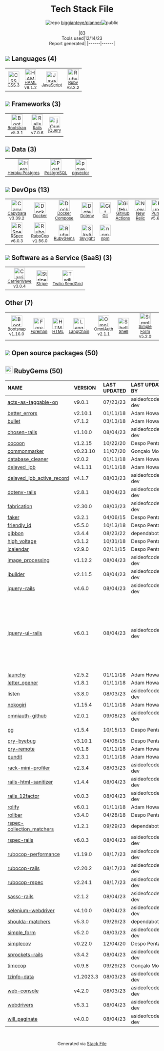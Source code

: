 <!--
&lt;--- Readme.md Snippet without images Start ---&gt;
## Tech Stack
biggianteye/planner is built on the following main stack:

- [Twilio SendGrid](http://sendgrid.com) – Transactional Email
- [Stripe](https://stripe.com) – Payment Services
- [New Relic](http://newrelic.com) – Performance Monitoring
- [Ruby](https://www.ruby-lang.org) – Languages
- [Rails](http://rubyonrails.org/) – Frameworks (Full Stack)
- [jQuery](http://jquery.com/) – Javascript UI Libraries
- [PostgreSQL](http://www.postgresql.org/) – Databases
- [Puma](http://puma.io/) – Web Servers
- [Bootstrap](http://getbootstrap.com/) – Front-End Frameworks
- [HAML](http://haml.info/) – Languages
- [JavaScript](https://developer.mozilla.org/en-US/docs/Web/JavaScript) – Languages
- [Skylight](https://www.skylight.io/) – Performance Monitoring
- [OmniAuth](https://github.com/intridea/omniauth) – User Management and Authentication
- [CarrierWave](https://github.com/carrierwaveuploader/carrierwave) – File Uploads
- [Heroku Postgres](https://www.heroku.com/postgres) – PostgreSQL as a Service
- [RSpec](https://rspec.info/) – Testing Frameworks
- [Capybara](http://jnicklas.github.io/capybara/) – Testing Frameworks
- [RuboCop](http://batsov.com/rubocop/) – Code Review
- [Docker Compose](https://github.com/docker/compose) – Container Tools
- [Simple Form](https://github.com/plataformatec/simple_form) – Web Forms
- [Shell](https://en.wikipedia.org/wiki/Shell_script) – Shells
- [Bootsnap](https://github.com/shopify/bootsnap) – Ruby Utilities
- [GitHub Actions](https://github.com/features/actions) – Continuous Integration
- [LangChain](https://github.com/hwchase17/langchain) – Large Language Model Tools
- [pgvector](https://github.com/pgvector/pgvector/) – Database Tools
- [Docker](https://www.docker.com/) – Virtual Machine Platforms & Containers

Full tech stack [here](/techstack.md)

&lt;--- Readme.md Snippet without images End ---&gt;

&lt;--- Readme.md Snippet with images Start ---&gt;
## Tech Stack
biggianteye/planner is built on the following main stack:

- <img width='25' height='25' src='https://img.stackshare.io/service/43/kQ_6nwmP.jpg' alt='Twilio SendGrid'/> [Twilio SendGrid](http://sendgrid.com) – Transactional Email
- <img width='25' height='25' src='https://img.stackshare.io/service/97/eW6tXeq3.png' alt='Stripe'/> [Stripe](https://stripe.com) – Payment Services
- <img width='25' height='25' src='https://img.stackshare.io/service/103/default_193410db3a7e419c7b436961bf41d733c7346b59.png' alt='New Relic'/> [New Relic](http://newrelic.com) – Performance Monitoring
- <img width='25' height='25' src='https://img.stackshare.io/service/989/ruby.png' alt='Ruby'/> [Ruby](https://www.ruby-lang.org) – Languages
- <img width='25' height='25' src='https://img.stackshare.io/service/990/x57_Lorv.png' alt='Rails'/> [Rails](http://rubyonrails.org/) – Frameworks (Full Stack)
- <img width='25' height='25' src='https://img.stackshare.io/service/1021/lxEKmMnB_400x400.jpg' alt='jQuery'/> [jQuery](http://jquery.com/) – Javascript UI Libraries
- <img width='25' height='25' src='https://img.stackshare.io/service/1028/ASOhU5xJ.png' alt='PostgreSQL'/> [PostgreSQL](http://www.postgresql.org/) – Databases
- <img width='25' height='25' src='https://img.stackshare.io/service/1055/favicon.png' alt='Puma'/> [Puma](http://puma.io/) – Web Servers
- <img width='25' height='25' src='https://img.stackshare.io/service/1101/C9QJ7V3X.png' alt='Bootstrap'/> [Bootstrap](http://getbootstrap.com/) – Front-End Frameworks
- <img width='25' height='25' src='https://img.stackshare.io/service/1169/Picture_2.png' alt='HAML'/> [HAML](http://haml.info/) – Languages
- <img width='25' height='25' src='https://img.stackshare.io/service/1209/javascript.jpeg' alt='JavaScript'/> [JavaScript](https://developer.mozilla.org/en-US/docs/Web/JavaScript) – Languages
- <img width='25' height='25' src='https://img.stackshare.io/service/1395/mJIgpLfu.png' alt='Skylight'/> [Skylight](https://www.skylight.io/) – Performance Monitoring
- <img width='25' height='25' src='https://img.stackshare.io/service/1433/omniauth.png' alt='OmniAuth'/> [OmniAuth](https://github.com/intridea/omniauth) – User Management and Authentication
- <img width='25' height='25' src='https://img.stackshare.io/no-img-open-source.png' alt='CarrierWave'/> [CarrierWave](https://github.com/carrierwaveuploader/carrierwave) – File Uploads
- <img width='25' height='25' src='https://img.stackshare.io/service/2516/original.png' alt='Heroku Postgres'/> [Heroku Postgres](https://www.heroku.com/postgres) – PostgreSQL as a Service
- <img width='25' height='25' src='https://img.stackshare.io/service/2539/logo.png' alt='RSpec'/> [RSpec](https://rspec.info/) – Testing Frameworks
- <img width='25' height='25' src='https://img.stackshare.io/service/2595/capybara.png' alt='Capybara'/> [Capybara](http://jnicklas.github.io/capybara/) – Testing Frameworks
- <img width='25' height='25' src='https://img.stackshare.io/service/2643/rubocop.png' alt='RuboCop'/> [RuboCop](http://batsov.com/rubocop/) – Code Review
- <img width='25' height='25' src='https://img.stackshare.io/service/3136/docker-compose.png' alt='Docker Compose'/> [Docker Compose](https://github.com/docker/compose) – Container Tools
- <img width='25' height='25' src='https://img.stackshare.io/service/4124/simple1.png' alt='Simple Form'/> [Simple Form](https://github.com/plataformatec/simple_form) – Web Forms
- <img width='25' height='25' src='https://img.stackshare.io/service/4631/default_c2062d40130562bdc836c13dbca02d318205a962.png' alt='Shell'/> [Shell](https://en.wikipedia.org/wiki/Shell_script) – Shells
- <img width='25' height='25' src='https://img.stackshare.io/no-img-open-source.png' alt='Bootsnap'/> [Bootsnap](https://github.com/shopify/bootsnap) – Ruby Utilities
- <img width='25' height='25' src='https://img.stackshare.io/service/11563/actions.png' alt='GitHub Actions'/> [GitHub Actions](https://github.com/features/actions) – Continuous Integration
- <img width='25' height='25' src='https://img.stackshare.io/service/48790/default_5b6c6b73f1ff3775c85d2a1ba954cb87e30cbf13.jpg' alt='LangChain'/> [LangChain](https://github.com/hwchase17/langchain) – Large Language Model Tools
- <img width='25' height='25' src='https://img.stackshare.io/service/109221/default_b888cdf5617d936aa6aacf130911906955508639.png' alt='pgvector'/> [pgvector](https://github.com/pgvector/pgvector/) – Database Tools
- <img width='25' height='25' src='https://img.stackshare.io/service/586/n4u37v9t_400x400.png' alt='Docker'/> [Docker](https://www.docker.com/) – Virtual Machine Platforms & Containers

Full tech stack [here](/techstack.md)

&lt;--- Readme.md Snippet with images End ---&gt;
-->
<div align="center">

# Tech Stack File
![](https://img.stackshare.io/repo.svg "repo") [biggianteye/planner](https://github.com/biggianteye/planner)![](https://img.stackshare.io/public_badge.svg "public")
<br/><br/>
|83<br/>Tools used|12/14/23 <br/>Report generated|
|------|------|
</div>

## <img src='https://img.stackshare.io/languages.svg'/> Languages (4)
<table><tr>
  <td align='center'>
  <img width='36' height='36' src='https://img.stackshare.io/service/6727/css.png' alt='CSS 3'>
  <br>
  <sub><a href="https://developer.mozilla.org/en-US/docs/Web/CSS/CSS3">CSS 3</a></sub>
  <br>
  <sub></sub>
</td>

<td align='center'>
  <img width='36' height='36' src='https://img.stackshare.io/service/1169/Picture_2.png' alt='HAML'>
  <br>
  <sub><a href="http://haml.info/">HAML</a></sub>
  <br>
  <sub>v6.1.2</sub>
</td>

<td align='center'>
  <img width='36' height='36' src='https://img.stackshare.io/service/1209/javascript.jpeg' alt='JavaScript'>
  <br>
  <sub><a href="https://developer.mozilla.org/en-US/docs/Web/JavaScript">JavaScript</a></sub>
  <br>
  <sub></sub>
</td>

<td align='center'>
  <img width='36' height='36' src='https://img.stackshare.io/service/989/ruby.png' alt='Ruby'>
  <br>
  <sub><a href="https://www.ruby-lang.org">Ruby</a></sub>
  <br>
  <sub>v3.2.2</sub>
</td>

</tr>
</table>

## <img src='https://img.stackshare.io/frameworks.svg'/> Frameworks (3)
<table><tr>
  <td align='center'>
  <img width='36' height='36' src='https://img.stackshare.io/service/1101/C9QJ7V3X.png' alt='Bootstrap'>
  <br>
  <sub><a href="http://getbootstrap.com/">Bootstrap</a></sub>
  <br>
  <sub>v5.3.1</sub>
</td>

<td align='center'>
  <img width='36' height='36' src='https://img.stackshare.io/service/990/x57_Lorv.png' alt='Rails'>
  <br>
  <sub><a href="http://rubyonrails.org/">Rails</a></sub>
  <br>
  <sub>v7.0.6</sub>
</td>

<td align='center'>
  <img width='36' height='36' src='https://img.stackshare.io/service/1021/lxEKmMnB_400x400.jpg' alt='jQuery'>
  <br>
  <sub><a href="http://jquery.com/">jQuery</a></sub>
  <br>
  <sub></sub>
</td>

</tr>
</table>

## <img src='https://img.stackshare.io/databases.svg'/> Data (3)
<table><tr>
  <td align='center'>
  <img width='36' height='36' src='https://img.stackshare.io/service/2516/original.png' alt='Heroku Postgres'>
  <br>
  <sub><a href="https://www.heroku.com/postgres">Heroku Postgres</a></sub>
  <br>
  <sub></sub>
</td>

<td align='center'>
  <img width='36' height='36' src='https://img.stackshare.io/service/1028/ASOhU5xJ.png' alt='PostgreSQL'>
  <br>
  <sub><a href="http://www.postgresql.org/">PostgreSQL</a></sub>
  <br>
  <sub></sub>
</td>

<td align='center'>
  <img width='36' height='36' src='https://img.stackshare.io/service/109221/default_b888cdf5617d936aa6aacf130911906955508639.png' alt='pgvector'>
  <br>
  <sub><a href="https://github.com/pgvector/pgvector/">pgvector</a></sub>
  <br>
  <sub></sub>
</td>

</tr>
</table>

## <img src='https://img.stackshare.io/devops.svg'/> DevOps (13)
<table><tr>
  <td align='center'>
  <img width='36' height='36' src='https://img.stackshare.io/service/2595/capybara.png' alt='Capybara'>
  <br>
  <sub><a href="http://jnicklas.github.io/capybara/">Capybara</a></sub>
  <br>
  <sub>v3.39.2</sub>
</td>

<td align='center'>
  <img width='36' height='36' src='https://img.stackshare.io/service/586/n4u37v9t_400x400.png' alt='Docker'>
  <br>
  <sub><a href="https://www.docker.com/">Docker</a></sub>
  <br>
  <sub></sub>
</td>

<td align='center'>
  <img width='36' height='36' src='https://img.stackshare.io/service/3136/docker-compose.png' alt='Docker Compose'>
  <br>
  <sub><a href="https://github.com/docker/compose">Docker Compose</a></sub>
  <br>
  <sub></sub>
</td>

<td align='center'>
  <img width='36' height='36' src='https://img.stackshare.io/service/8067/default_90dcb1286af7685c68df319c764b80704df1155b.png' alt='Dotenv'>
  <br>
  <sub><a href="https://github.com/motdotla/dotenv">Dotenv</a></sub>
  <br>
  <sub></sub>
</td>

<td align='center'>
  <img width='36' height='36' src='https://img.stackshare.io/service/1046/git.png' alt='Git'>
  <br>
  <sub><a href="http://git-scm.com/">Git</a></sub>
  <br>
  <sub></sub>
</td>

<td align='center'>
  <img width='36' height='36' src='https://img.stackshare.io/service/11563/actions.png' alt='GitHub Actions'>
  <br>
  <sub><a href="https://github.com/features/actions">GitHub Actions</a></sub>
  <br>
  <sub></sub>
</td>

<td align='center'>
  <img width='36' height='36' src='https://img.stackshare.io/service/103/default_193410db3a7e419c7b436961bf41d733c7346b59.png' alt='New Relic'>
  <br>
  <sub><a href="http://newrelic.com">New Relic</a></sub>
  <br>
  <sub></sub>
</td>

<td align='center'>
  <img width='36' height='36' src='https://img.stackshare.io/service/1055/favicon.png' alt='Puma'>
  <br>
  <sub><a href="http://puma.io/">Puma</a></sub>
  <br>
  <sub>v5.6.7</sub>
</td>

</tr>
<tr>
  <td align='center'>
  <img width='36' height='36' src='https://img.stackshare.io/service/2539/logo.png' alt='RSpec'>
  <br>
  <sub><a href="https://rspec.info/">RSpec</a></sub>
  <br>
  <sub>v6.0.3</sub>
</td>

<td align='center'>
  <img width='36' height='36' src='https://img.stackshare.io/service/2643/rubocop.png' alt='RuboCop'>
  <br>
  <sub><a href="http://batsov.com/rubocop/">RuboCop</a></sub>
  <br>
  <sub>v1.56.0</sub>
</td>

<td align='center'>
  <img width='36' height='36' src='https://img.stackshare.io/service/12795/5jL6-BA5_400x400.jpeg' alt='RubyGems'>
  <br>
  <sub><a href="https://rubygems.org/">RubyGems</a></sub>
  <br>
  <sub></sub>
</td>

<td align='center'>
  <img width='36' height='36' src='https://img.stackshare.io/service/1395/mJIgpLfu.png' alt='Skylight'>
  <br>
  <sub><a href="https://www.skylight.io/">Skylight</a></sub>
  <br>
  <sub></sub>
</td>

<td align='center'>
  <img width='36' height='36' src='https://img.stackshare.io/service/1120/lejvzrnlpb308aftn31u.png' alt='npm'>
  <br>
  <sub><a href="https://www.npmjs.com/">npm</a></sub>
  <br>
  <sub></sub>
</td>

</tr>
</table>

## <img src='https://img.stackshare.io/saas.svg'/> Software as a Service (SaaS) (3)
<table><tr>
  <td align='center'>
  <img width='36' height='36' src='https://img.stackshare.io/no-img-open-source.png' alt='CarrierWave'>
  <br>
  <sub><a href="https://github.com/carrierwaveuploader/carrierwave">CarrierWave</a></sub>
  <br>
  <sub>v3.0.4</sub>
</td>

<td align='center'>
  <img width='36' height='36' src='https://img.stackshare.io/service/97/eW6tXeq3.png' alt='Stripe'>
  <br>
  <sub><a href="https://stripe.com">Stripe</a></sub>
  <br>
  <sub></sub>
</td>

<td align='center'>
  <img width='36' height='36' src='https://img.stackshare.io/service/43/kQ_6nwmP.jpg' alt='Twilio SendGrid'>
  <br>
  <sub><a href="http://sendgrid.com">Twilio SendGrid</a></sub>
  <br>
  <sub></sub>
</td>

</tr>
</table>

## Other (7)
<table><tr>
  <td align='center'>
  <img width='36' height='36' src='https://img.stackshare.io/no-img-open-source.png' alt='Bootsnap'>
  <br>
  <sub><a href="https://github.com/shopify/bootsnap">Bootsnap</a></sub>
  <br>
  <sub>v1.16.0</sub>
</td>

<td align='center'>
  <img width='36' height='36' src='https://img.stackshare.io/service/3926/no-img-open-source.png' alt='Foreman'>
  <br>
  <sub><a href="http://theforeman.org/">Foreman</a></sub>
  <br>
  <sub></sub>
</td>

<td align='center'>
  <img width='36' height='36' src='https://img.stackshare.io/service/2270/no-img-open-source.png' alt='HTML'>
  <br>
  <sub><a href="http://">HTML</a></sub>
  <br>
  <sub></sub>
</td>

<td align='center'>
  <img width='36' height='36' src='https://img.stackshare.io/service/48790/default_5b6c6b73f1ff3775c85d2a1ba954cb87e30cbf13.jpg' alt='LangChain'>
  <br>
  <sub><a href="https://github.com/hwchase17/langchain">LangChain</a></sub>
  <br>
  <sub></sub>
</td>

<td align='center'>
  <img width='36' height='36' src='https://img.stackshare.io/service/1433/omniauth.png' alt='OmniAuth'>
  <br>
  <sub><a href="https://github.com/intridea/omniauth">OmniAuth</a></sub>
  <br>
  <sub>v2.1.1</sub>
</td>

<td align='center'>
  <img width='36' height='36' src='https://img.stackshare.io/service/4631/default_c2062d40130562bdc836c13dbca02d318205a962.png' alt='Shell'>
  <br>
  <sub><a href="https://en.wikipedia.org/wiki/Shell_script">Shell</a></sub>
  <br>
  <sub></sub>
</td>

<td align='center'>
  <img width='36' height='36' src='https://img.stackshare.io/service/4124/simple1.png' alt='Simple Form'>
  <br>
  <sub><a href="https://github.com/plataformatec/simple_form">Simple Form</a></sub>
  <br>
  <sub>v5.2.0</sub>
</td>

</tr>
</table>


## <img src='https://img.stackshare.io/group.svg' /> Open source packages (50)</h2>

## <img width='24' height='24' src='https://img.stackshare.io/service/12795/5jL6-BA5_400x400.jpeg'/> RubyGems (50)

|NAME|VERSION|LAST UPDATED|LAST UPDATED BY|LICENSE|VULNERABILITIES|
|:------|:------|:------|:------|:------|:------|
|[acts-as-taggable-on](https://rubygems.org/acts-as-taggable-on)|v9.0.1|07/23/23|asideofcode-dev |MIT|N/A|
|[better_errors](https://rubygems.org/better_errors)|v2.10.1|01/11/18|Adam Howard |MIT|N/A|
|[bullet](https://rubygems.org/bullet)|v7.1.2|03/13/18|Adam Howard |MIT|N/A|
|[chosen-rails](https://rubygems.org/chosen-rails)|v1.10.0|08/04/23|asideofcode-dev |MIT|N/A|
|[cocoon](https://rubygems.org/cocoon)|v1.2.15|10/22/20|Despo Pentara |MIT|N/A|
|[commonmarker](https://rubygems.org/commonmarker)|v0.23.10|11/07/20|Gonçalo Morais |MIT|N/A|
|[database_cleaner](https://rubygems.org/database_cleaner)|v2.0.2|01/11/18|Adam Howard |MIT|N/A|
|[delayed_job](https://rubygems.org/delayed_job)|v4.1.11|01/11/18|Adam Howard |MIT|N/A|
|[delayed_job_active_record](https://rubygems.org/delayed_job_active_record)|v4.1.7|08/03/23|asideofcode-dev |MIT|N/A|
|[dotenv-rails](https://rubygems.org/dotenv-rails)|v2.8.1|08/04/23|asideofcode-dev |MIT|N/A|
|[fabrication](https://rubygems.org/fabrication)|v2.30.0|08/03/23|asideofcode-dev |MIT|N/A|
|[faker](https://rubygems.org/faker)|v3.2.1|04/06/15|Despo Pentara |MIT|N/A|
|[friendly_id](https://rubygems.org/friendly_id)|v5.5.0|10/13/18|Despo Pentara |MIT|N/A|
|[gibbon](https://rubygems.org/gibbon)|v3.4.4|08/23/22|dependabot[bot] |MIT|N/A|
|[high_voltage](https://rubygems.org/high_voltage)|v3.1.2|10/31/18|Despo Pentara |MIT|N/A|
|[icalendar](https://rubygems.org/icalendar)|v2.9.0|02/11/15|Despo Pentara |Other|N/A|
|[image_processing](https://rubygems.org/image_processing)|v1.12.2|08/04/23|asideofcode-dev |MIT|N/A|
|[jbuilder](https://rubygems.org/jbuilder)|v2.11.5|08/04/23|asideofcode-dev |MIT|N/A|
|[jquery-rails](https://rubygems.org/jquery-rails)|v4.6.0|08/04/23|asideofcode-dev |MIT|N/A|
|[jquery-ui-rails](https://rubygems.org/jquery-ui-rails)|v6.0.1|08/04/23|asideofcode-dev |MIT|[CVE-2022-31160](https://github.com/advisories/GHSA-h6gj-6jjq-h8g9) (Moderate)<br/>[CVE-2021-41183](https://github.com/advisories/GHSA-j7qv-pgf6-hvh4) (Moderate)<br/>[CVE-2021-41182](https://github.com/advisories/GHSA-9gj3-hwp5-pmwc) (Moderate)<br/>[CVE-2021-41184](https://github.com/advisories/GHSA-gpqq-952q-5327) (Moderate)|
|[launchy](https://rubygems.org/launchy)|v2.5.2|01/11/18|Adam Howard |ISC|N/A|
|[letter_opener](https://rubygems.org/letter_opener)|v1.8.1|01/11/18|Adam Howard |MIT|N/A|
|[listen](https://rubygems.org/listen)|v3.8.0|08/03/23|asideofcode-dev |MIT|N/A|
|[nokogiri](https://rubygems.org/nokogiri)|v1.15.4|01/11/18|Adam Howard |MIT|N/A|
|[omniauth-github](https://rubygems.org/omniauth-github)|v2.0.1|09/08/23|asideofcode-dev |MIT|N/A|
|[pg](https://rubygems.org/pg)|v1.5.4|10/15/13|Despo Pentara |BSD-2-Clause|N/A|
|[pry-byebug](https://rubygems.org/pry-byebug)|v3.10.1|04/06/15|Despo Pentara |MIT|N/A|
|[pry-remote](https://rubygems.org/pry-remote)|v0.1.8|01/11/18|Adam Howard |Other|N/A|
|[pundit](https://rubygems.org/pundit)|v2.3.1|01/11/18|Adam Howard |MIT|N/A|
|[rack-mini-profiler](https://rubygems.org/rack-mini-profiler)|v2.3.4|08/03/23|asideofcode-dev |MIT|N/A|
|[rails-html-sanitizer](https://rubygems.org/rails-html-sanitizer)|v1.4.4|08/04/23|asideofcode-dev |MIT|N/A|
|[rails_12factor](https://rubygems.org/rails_12factor)|v0.0.3|08/04/23|asideofcode-dev |MIT|N/A|
|[rolify](https://rubygems.org/rolify)|v6.0.1|01/11/18|Adam Howard |MIT|N/A|
|[rollbar](https://rubygems.org/rollbar)|v3.4.0|04/28/18|Despo Pentara |MIT|N/A|
|[rspec-collection_matchers](https://rubygems.org/rspec-collection_matchers)|v1.2.1|09/29/23|dependabot[bot] |MIT|N/A|
|[rspec-rails](https://rubygems.org/rspec-rails)|v6.0.3|08/04/23|asideofcode-dev |MIT|N/A|
|[rubocop-performance](https://rubygems.org/rubocop-performance)|v1.19.0|08/17/23|asideofcode-dev |MIT|N/A|
|[rubocop-rails](https://rubygems.org/rubocop-rails)|v2.20.2|08/17/23|asideofcode-dev |MIT|N/A|
|[rubocop-rspec](https://rubygems.org/rubocop-rspec)|v2.24.1|08/17/23|asideofcode-dev |MIT|N/A|
|[sassc-rails](https://rubygems.org/sassc-rails)|v2.1.2|08/04/23|asideofcode-dev |MIT|N/A|
|[selenium-webdriver](https://rubygems.org/selenium-webdriver)|v4.10.0|08/04/23|asideofcode-dev |Apache-2.0|N/A|
|[shoulda-matchers](https://rubygems.org/shoulda-matchers)|v5.3.0|09/29/23|dependabot[bot] |MIT|N/A|
|[simple_form](https://rubygems.org/simple_form)|v5.2.0|08/03/23|asideofcode-dev |MIT|N/A|
|[simplecov](https://rubygems.org/simplecov)|v0.22.0|12/04/20|Despo Pentara |MIT|N/A|
|[sprockets-rails](https://rubygems.org/sprockets-rails)|v3.4.2|08/04/23|asideofcode-dev |MIT|N/A|
|[timecop](https://rubygems.org/timecop)|v0.9.8|09/29/23|Gonçalo Morais |MIT|N/A|
|[tzinfo-data](https://rubygems.org/tzinfo-data)|v1.2023.3|08/03/23|asideofcode-dev |MIT|N/A|
|[web-console](https://rubygems.org/web-console)|v4.2.0|08/03/23|asideofcode-dev |MIT|N/A|
|[webdrivers](https://rubygems.org/webdrivers)|v5.3.1|08/04/23|asideofcode-dev |MIT|N/A|
|[will_paginate](https://rubygems.org/will_paginate)|v4.0.0|08/04/23|asideofcode-dev |MIT|N/A|

<br/>
<div align='center'>

Generated via [Stack File](https://github.com/marketplace/stack-file)
